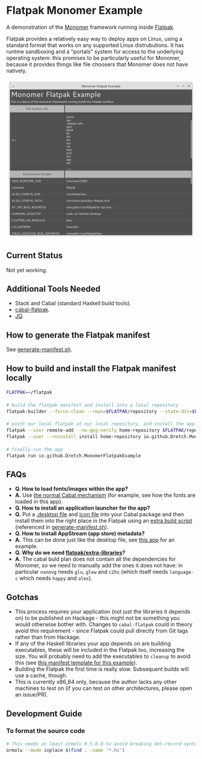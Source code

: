 # Flatpak Monomer Example

A demonstration of the [Monomer](https://github.com/fjvallarino/monomer) framework running inside [Flatpak](https://flatpak.org/).

Flatpak provides a relatively easy way to deploy apps on Linux, using a standard format that works on any supported Linux distrubutions. It has runtme sandboxing and a "portals" system for access to the underlying operating system: this promises to be particularly useful for Monomer, because it provides things like file choosers that Monomer does not have natively.

![Screenshot](readme/screenshot.png)

## Current Status
Not yet working.

## Additional Tools Needed
- Stack and Cabal (standard Haskell build tools).
- [cabal-flatpak](https://hub.darcs.net/thielema/cabal-flatpak).
- [JQ](https://stedolan.github.io/jq/).

## How to generate the Flatpak manifest
See [generate-manifest.sh](flatpak/generate-manifest.sh).

## How to build and install the Flatpak manifest locally
```bash
FLATPAK=~/flatpak

# build the flatpak manifest and install into a local repository
flatpak-builder --force-clean --repo=$FLATPAK/repository --state-dir=$FLATPAK/builder/ $FLATPAK/build/io.github.Dretch.MonomerFlatpakExample flatpak/io.github.Dretch.MonomerFlatpakExample.json

# point our local flatpak at our local repository, and install the app from it
flatpak --user remote-add --no-gpg-verify home-repository $FLATPAK/repository
flatpak --user --reinstall install home-repository io.github.Dretch.MonomerFlatpakExample

# finally run the app
flatpak run io.github.Dretch.MonomerFlatpakExample
```

## FAQs
- **Q. How to load fonts/images within the app?**
- **A.** Use [the normal Cabal mechanism](https://neilmitchell.blogspot.com/2008/02/adding-data-files-using-cabal.html) (for example, see how the fonts are loaded in this app).
- **Q. How to install an application launcher for the app?**
- **Q.** Put a [.desktop file](assets/io.github.Dretch.MonomerFlatpakExample.desktop) and [icon file](assets/io.github.Dretch.MonomerFlatpakExample.png) into your Cabal package and then install them into the right place in the Flatpak using an [extra build script](flatpak/install-desktop-files.json) (referenced in [generate-manifest.sh](flatpak/generate-manifest.sh)).
- **Q. How to install AppStream (app store) metadata?**
- **A.** This can be done just like the desktop file, see [this app](assets) for an example.
- **Q. Why do we need [flatpak/extra-libraries](flatpak/extra-libraries)?**
- **A.** The cabal buld plan does not contain all the dependencies for Monomer, so we need to manually add the ones it does not have: in particular `nanovg` needs `glu`, `glew` and `c2hs` (which itself needs `language-c` which needs `happy` and `alex`).

## Gotchas
- This process requires your application (not just the libraries it depends on) to be published on Hackage - this might not be something you would otherwise bother with. Changes to `cabal-flatpak` could in theory avoid this requirement - since Flatpak could pull directly from Git tags rather than from Hackage.
- If any of the Haskell libraries your app depends on are building executables, these will be included in the Flatpak too, increasing the size. You will probably need to add the executables to `cleanup` to avoid this (see [this manifest template for this example](flatpak/io.github.Dretch.MonomerFlatpakExample.template.json)).
- Building the Flatpak the first time is really slow. Subsequent builds will use a cache, though.
- This is currently x86_64 only, because the author lacks any other machines to test on (if you can test on other architectures, please open an issue/PR).

## Development Guide
### To format the source code
```bash
# This needs at least ormolu 0.5.0.0 to avoid breaking dot-record syntax
ormolu --mode inplace $(find . -name '*.hs')
```